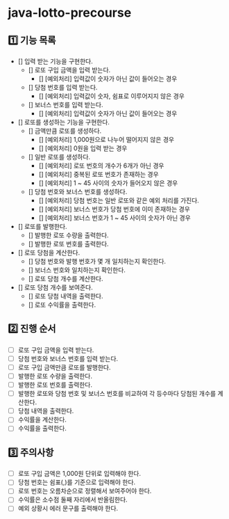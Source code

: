 # java-lotto-precourse
## 1️⃣ 기능 목록
- [] 입력 받는 기능을 구현한다.
    - [] 로또 구입 금액을 입력 받는다.
        - [] [예외처리] 입력값이 숫자가 아닌 값이 들어오는 경우
    - [] 당첨 번호를 입력 받는다.
        - [] [예외처리] 입력값이 숫자, 쉼표로 이루어지지 않은 경우
    - [] 보너스 번호를 입력 받는다.
        - [] [예외처리] 입력값이 숫자가 아닌 값이 들어오는 경우
- [] 로또를 생성하는 기능을 구현한다.
    - [] 금액만큼 로또를 생성하다.
        - [] [예외처리] 1,000원으로 나누어 떨어지지 않은 경우
        - [] [예외처리] 0원을 입력 받는 경우
    - [] 일반 로또를 생성하다.
        - [] [예외처리] 로또 번호의 개수가 6개가 아닌 경우
        - [] [예외처리] 중복된 로또 번호가 존재하는 경우
        - [] [예외처리] 1 ~ 45 사이의 숫자가 들어오지 않은 경우
    - [] 당첨 번호와 보너스 번호를 생성하다.
        - [] [예외처리] 당첨 번호는 일반 로또와 같은 예외 처리를 가진다.
        - [] [예외처리] 보너스 번호가 당첨 번호에 이미 존재하는 경우
        - [] [예외처리] 보너스 번호가 1 ~ 45 사이의 숫자가 아닌 경우
- [] 로또를 발행한다.
    - [] 발행한 로또 수량을 출력한다.
    - [] 발행한 로또 번호를 출력한다.
- [] 로또 당첨을 계산한다.
    - [] 당첨 번호와 발행 번호가 몇 개 일치하는지 확인한다.
    - [] 보너스 번호와 일치하는지 확인한다.
    - [] 로또 당첨 개수를 계산한다.
- [] 로또 당첨 개수를 보여준다.
    - [] 로또 당첨 내역을 출력한다.
    - [] 로또 수익률을 출력한다.

## 2️⃣ 진행 순서
- [ ] 로또 구입 금액을 입력 받는다.
- [ ] 당첨 번호와 보너스 번호를 입력 받는다.
- [ ] 로또 구입 금액만큼 로또를 발행한다.
- [ ] 발행한 로또 수량을 출력한다.
- [ ] 발행한 로또 번호를 출력한다.
- [ ] 발행한 로또와 당첨 번호 및 보너스 번호를 비교하여 각 등수마다 당첨된 개수를 계산한다.
- [ ] 당첨 내역을 출력한다.
- [ ] 수익률을 계산한다.
- [ ] 수익률을 출력한다.

## 3️⃣ 주의사항
- [ ] 로또 구입 금액은 1,000원 단위로 입력해야 한다.
- [ ] 당첨 번호는 쉼표(,)를 기준으로 입력해야 한다.
- [ ] 로또 번호는 오름차순으로 정렬해서 보여주어야 한다.
- [ ] 수익률은 소수점 둘째 자리에서 반올림한다.
- [ ] 예외 상황시 에러 문구를 출력해야 한다.